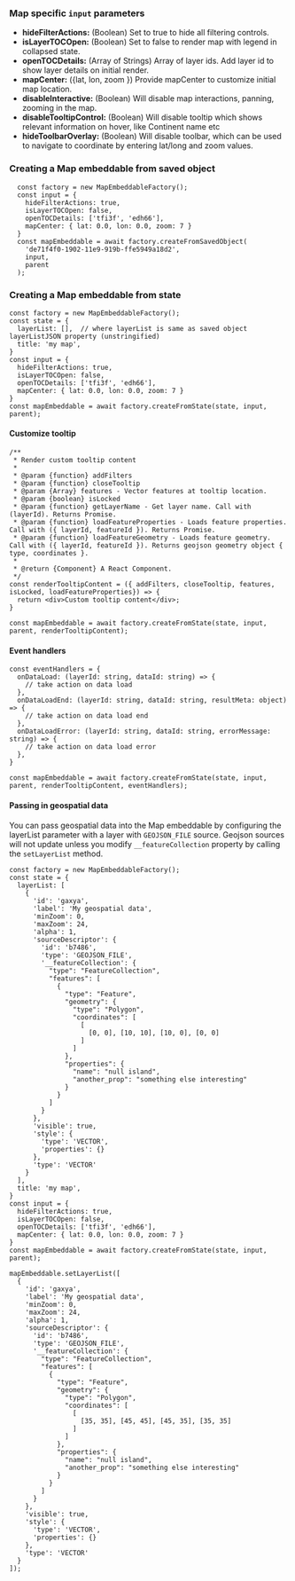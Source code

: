 
### Map specific `input` parameters
- **hideFilterActions:** (Boolean) Set to true to hide all filtering controls.
- **isLayerTOCOpen:** (Boolean) Set to false to render map with legend in collapsed state.
- **openTOCDetails:** (Array of Strings) Array of layer ids. Add layer id to show layer details on initial render.
- **mapCenter:** ({lat, lon, zoom }) Provide mapCenter to customize initial map location.
- **disableInteractive:** (Boolean) Will disable map interactions, panning, zooming in the map.
- **disableTooltipControl:** (Boolean) Will disable tooltip which shows relevant information on hover, like Continent name etc
- **hideToolbarOverlay:** (Boolean) Will disable toolbar, which can be used to navigate to coordinate by entering lat/long and zoom values.

### Creating a Map embeddable from saved object
```
  const factory = new MapEmbeddableFactory();
  const input = {
    hideFilterActions: true,
    isLayerTOCOpen: false,
    openTOCDetails: ['tfi3f', 'edh66'],
    mapCenter: { lat: 0.0, lon: 0.0, zoom: 7 }
  }
  const mapEmbeddable = await factory.createFromSavedObject(
    'de71f4f0-1902-11e9-919b-ffe5949a18d2',
    input,
    parent
  );
```

### Creating a Map embeddable from state
```
const factory = new MapEmbeddableFactory();
const state = {
  layerList: [],  // where layerList is same as saved object layerListJSON property (unstringified)
  title: 'my map',
}
const input = {
  hideFilterActions: true,
  isLayerTOCOpen: false,
  openTOCDetails: ['tfi3f', 'edh66'],
  mapCenter: { lat: 0.0, lon: 0.0, zoom: 7 }
}
const mapEmbeddable = await factory.createFromState(state, input, parent);
```

#### Customize tooltip
```
/**
 * Render custom tooltip content
 *
 * @param {function} addFilters
 * @param {function} closeTooltip
 * @param {Array} features - Vector features at tooltip location.
 * @param {boolean} isLocked
 * @param {function} getLayerName - Get layer name. Call with (layerId). Returns Promise.
 * @param {function} loadFeatureProperties - Loads feature properties. Call with ({ layerId, featureId }). Returns Promise.
 * @param {function} loadFeatureGeometry - Loads feature geometry. Call with ({ layerId, featureId }). Returns geojson geometry object { type, coordinates }.
 *
 * @return {Component} A React Component.
 */
const renderTooltipContent = ({ addFilters, closeTooltip, features, isLocked, loadFeatureProperties}) => {
  return <div>Custom tooltip content</div>;
}

const mapEmbeddable = await factory.createFromState(state, input, parent, renderTooltipContent);
```


#### Event handlers
```
const eventHandlers = {
  onDataLoad: (layerId: string, dataId: string) => {
    // take action on data load
  },
  onDataLoadEnd: (layerId: string, dataId: string, resultMeta: object) => {
    // take action on data load end
  },
  onDataLoadError: (layerId: string, dataId: string, errorMessage: string) => {
    // take action on data load error
  },
}

const mapEmbeddable = await factory.createFromState(state, input, parent, renderTooltipContent, eventHandlers);
```


#### Passing in geospatial data
You can pass geospatial data into the Map embeddable by configuring the layerList parameter with a layer with `GEOJSON_FILE` source.
Geojson sources will not update unless you modify `__featureCollection` property by calling the `setLayerList` method.

```
const factory = new MapEmbeddableFactory();
const state = {
  layerList: [
    {
      'id': 'gaxya',
      'label': 'My geospatial data',
      'minZoom': 0,
      'maxZoom': 24,
      'alpha': 1,
      'sourceDescriptor': {
        'id': 'b7486',
        'type': 'GEOJSON_FILE',
        '__featureCollection': {
          "type": "FeatureCollection",
          "features": [
            {
              "type": "Feature",
              "geometry": {
                "type": "Polygon",
                "coordinates": [
                  [
                    [0, 0], [10, 10], [10, 0], [0, 0]
                  ]
                ]
              },
              "properties": {
                "name": "null island",
                "another_prop": "something else interesting"
              }
            }
          ]
        }
      },
      'visible': true,
      'style': {
        'type': 'VECTOR',
        'properties': {}
      },
      'type': 'VECTOR'
    }
  ],
  title: 'my map',
}
const input = {
  hideFilterActions: true,
  isLayerTOCOpen: false,
  openTOCDetails: ['tfi3f', 'edh66'],
  mapCenter: { lat: 0.0, lon: 0.0, zoom: 7 }
}
const mapEmbeddable = await factory.createFromState(state, input, parent);

mapEmbeddable.setLayerList([
  {
    'id': 'gaxya',
    'label': 'My geospatial data',
    'minZoom': 0,
    'maxZoom': 24,
    'alpha': 1,
    'sourceDescriptor': {
      'id': 'b7486',
      'type': 'GEOJSON_FILE',
      '__featureCollection': {
        "type": "FeatureCollection",
        "features": [
          {
            "type": "Feature",
            "geometry": {
              "type": "Polygon",
              "coordinates": [
                [
                  [35, 35], [45, 45], [45, 35], [35, 35]
                ]
              ]
            },
            "properties": {
              "name": "null island",
              "another_prop": "something else interesting"
            }
          }
        ]
      }
    },
    'visible': true,
    'style': {
      'type': 'VECTOR',
      'properties': {}
    },
    'type': 'VECTOR'
  }
]);
```

